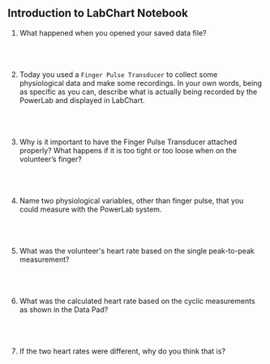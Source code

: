 ## Introduction to LabChart Notebook

1. What happened when you opened your saved data file?
&nbsp;  
&nbsp;  
&nbsp;  
&nbsp;  

2. Today you used a `Finger Pulse Transducer` to collect some physiological data and make some recordings.  In your own words, being as specific as you can, describe what is actually being recorded by the PowerLab and displayed in LabChart. 
&nbsp;  
&nbsp;  
&nbsp;  
&nbsp;
1. Why is it important to have the Finger Pulse Transducer attached properly?  What happens if it is too tight or too loose when on the volunteer’s finger?
&nbsp;  
&nbsp;  
&nbsp;  
&nbsp;
2. Name two physiological variables, other than finger pulse, that you could measure with the PowerLab system.
&nbsp;  
&nbsp;  
&nbsp;  
&nbsp;
3. What was the volunteer's heart rate based on the single peak-to-peak measurement?
&nbsp;  
&nbsp;  
&nbsp;  
&nbsp;
4. What was the calculated heart rate based on the cyclic measurements as shown in the Data Pad?
&nbsp;  
&nbsp;  
&nbsp;  
&nbsp;
5. If the two heart rates were different, why do you think that is?
